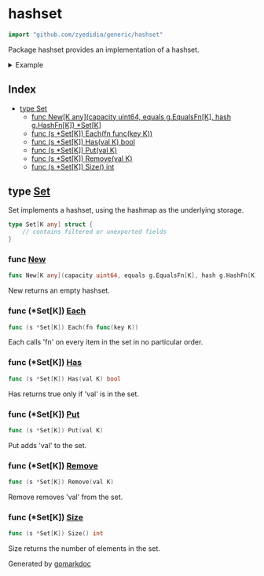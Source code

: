 <!-- Code generated by gomarkdoc. DO NOT EDIT -->

# hashset

```go
import "github.com/zyedidia/generic/hashset"
```

Package hashset provides an implementation of a hashset\.

<details><summary>Example</summary>
<p>

```go
package main

import (
	"fmt"
	g "github.com/zyedidia/generic"
	"github.com/zyedidia/generic/hashset"
)

func main() {
	set := hashset.New[string](3, g.Equals[string], g.HashString)
	set.Put("foo")
	set.Put("bar")
	set.Put("baz")

	fmt.Println(set.Has("foo"))
	fmt.Println(set.Has("quux"))
}
```

#### Output

```
true
false
```

</p>
</details>

## Index

- [type Set](<#type-set>)
  - [func New[K any](capacity uint64, equals g.EqualsFn[K], hash g.HashFn[K]) *Set[K]](<#func-new>)
  - [func (s *Set[K]) Each(fn func(key K))](<#func-setk-each>)
  - [func (s *Set[K]) Has(val K) bool](<#func-setk-has>)
  - [func (s *Set[K]) Put(val K)](<#func-setk-put>)
  - [func (s *Set[K]) Remove(val K)](<#func-setk-remove>)
  - [func (s *Set[K]) Size() int](<#func-setk-size>)


## type [Set](<https://github.com/zyedidia/generic/blob/master/hashset/set.go#L10-L12>)

Set implements a hashset\, using the hashmap as the underlying storage\.

```go
type Set[K any] struct {
    // contains filtered or unexported fields
}
```

### func [New](<https://github.com/zyedidia/generic/blob/master/hashset/set.go#L15>)

```go
func New[K any](capacity uint64, equals g.EqualsFn[K], hash g.HashFn[K]) *Set[K]
```

New returns an empty hashset\.

### func \(\*Set\[K\]\) [Each](<https://github.com/zyedidia/generic/blob/master/hashset/set.go#L43>)

```go
func (s *Set[K]) Each(fn func(key K))
```

Each calls 'fn' on every item in the set in no particular order\.

### func \(\*Set\[K\]\) [Has](<https://github.com/zyedidia/generic/blob/master/hashset/set.go#L27>)

```go
func (s *Set[K]) Has(val K) bool
```

Has returns true only if 'val' is in the set\.

### func \(\*Set\[K\]\) [Put](<https://github.com/zyedidia/generic/blob/master/hashset/set.go#L22>)

```go
func (s *Set[K]) Put(val K)
```

Put adds 'val' to the set\.

### func \(\*Set\[K\]\) [Remove](<https://github.com/zyedidia/generic/blob/master/hashset/set.go#L33>)

```go
func (s *Set[K]) Remove(val K)
```

Remove removes 'val' from the set\.

### func \(\*Set\[K\]\) [Size](<https://github.com/zyedidia/generic/blob/master/hashset/set.go#L38>)

```go
func (s *Set[K]) Size() int
```

Size returns the number of elements in the set\.



Generated by [gomarkdoc](<https://github.com/princjef/gomarkdoc>)

